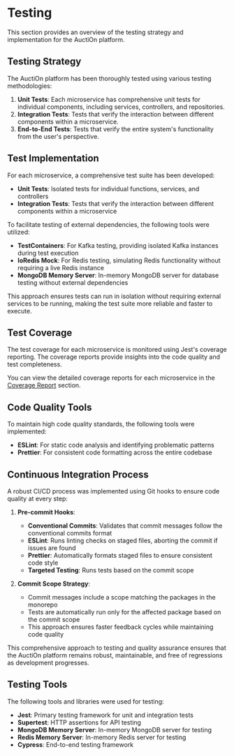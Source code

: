 # Testing

This section provides an overview of the testing strategy and implementation for the AuctiOn platform.

## Testing Strategy

The AuctiOn platform has been thoroughly tested using various testing methodologies:

1. **Unit Tests**: Each microservice has comprehensive unit tests for individual components, including services,
   controllers, and repositories.
2. **Integration Tests**: Tests that verify the interaction between different components within a microservice.
3. **End-to-End Tests**: Tests that verify the entire system's functionality from the user's perspective.

## Test Implementation

For each microservice, a comprehensive test suite has been developed:

- **Unit Tests**: Isolated tests for individual functions, services, and controllers
- **Integration Tests**: Tests that verify the interaction between different components within a microservice

To facilitate testing of external dependencies, the following tools were utilized:

- **TestContainers**: For Kafka testing, providing isolated Kafka instances during test execution
- **IoRedis Mock**: For Redis testing, simulating Redis functionality without requiring a live Redis instance
- **MongoDB Memory Server**: In-memory MongoDB server for database testing without external dependencies

This approach ensures tests can run in isolation without requiring external services to be running, making the test
suite more reliable and faster to execute.

## Test Coverage

The test coverage for each microservice is monitored using Jest's coverage reporting. The coverage reports provide
insights into the code quality and test completeness.

You can view the detailed coverage reports for each microservice in the [Coverage Report](./coverage) section.

## Code Quality Tools

To maintain high code quality standards, the following tools were implemented:

- **ESLint**: For static code analysis and identifying problematic patterns
- **Prettier**: For consistent code formatting across the entire codebase

## Continuous Integration Process

A robust CI/CD process was implemented using Git hooks to ensure code quality at every step:

1. **Pre-commit Hooks**:
    - **Conventional Commits**: Validates that commit messages follow the conventional commits format
    - **ESLint**: Runs linting checks on staged files, aborting the commit if issues are found
    - **Prettier**: Automatically formats staged files to ensure consistent code style
    - **Targeted Testing**: Runs tests based on the commit scope

2. **Commit Scope Strategy**:
    - Commit messages include a scope matching the packages in the monorepo
    - Tests are automatically run only for the affected package based on the commit scope
    - This approach ensures faster feedback cycles while maintaining code quality

This comprehensive approach to testing and quality assurance ensures that the AuctiOn platform remains robust,
maintainable, and free of regressions as development progresses.

## Testing Tools

The following tools and libraries were used for testing:

- **Jest**: Primary testing framework for unit and integration tests
- **Supertest**: HTTP assertions for API testing
- **MongoDB Memory Server**: In-memory MongoDB server for testing
- **Redis Memory Server**: In-memory Redis server for testing
- **Cypress**: End-to-end testing framework
